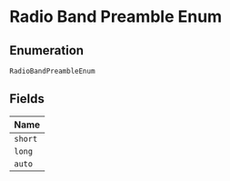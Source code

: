 
# Radio Band Preamble Enum

## Enumeration

`RadioBandPreambleEnum`

## Fields

| Name |
|  --- |
| `short` |
| `long` |
| `auto` |

